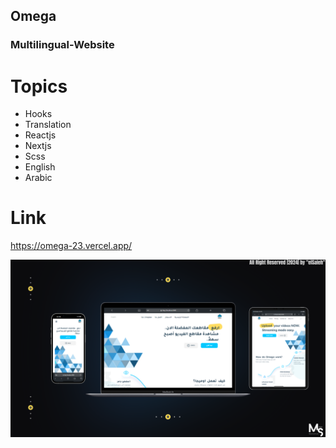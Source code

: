 ## Omega

### Multilingual-Website

# Topics

- Hooks 
- Translation 
- Reactjs 
- Nextjs 
- Scss 
- English 
- Arabic

# Link
https://omega-23.vercel.app/

![preview img](/Prev_Img.png)

